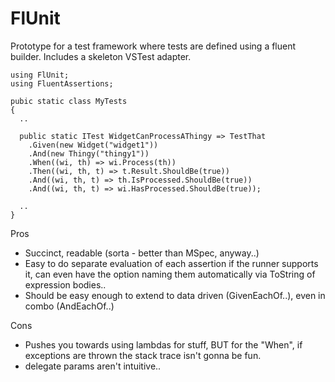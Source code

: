 # FlUnit

Prototype for a test framework where tests are defined using a fluent builder. Includes a skeleton VSTest adapter. 

```
using FlUnit;
using FluentAssertions;

pubic static class MyTests
{
  ..

  public static ITest WidgetCanProcessAThingy => TestThat
    .Given(new Widget("widget1"))
    .And(new Thingy("thingy1"))
    .When((wi, th) => wi.Process(th))
    .Then((wi, th, t) => t.Result.ShouldBe(true))
    .And((wi, th, t) => th.IsProcessed.ShouldBe(true))
    .And((wi, th, t) => wi.HasProcessed.ShouldBe(true));

  ..
}
```

Pros
- Succinct, readable (sorta - better than MSpec, anyway..)
- Easy to do separate evaluation of each assertion if the runner supports it, can even have the option naming them automatically via ToString of expression bodies..
- Should be easy enough to extend to data driven (GivenEachOf..), even in combo (AndEachOf..)

Cons
- Pushes you towards using lambdas for stuff, BUT for the "When", if exceptions are thrown the stack trace isn't gonna be fun.
- delegate params aren't intuitive..
  